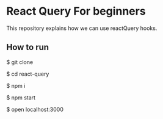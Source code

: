 # React Query For beginners

This repository explains how we can use reactQuery hooks.

## How to run

$ git clone

$ cd react-query

$ npm i

$ npm start

$ open localhost:3000
